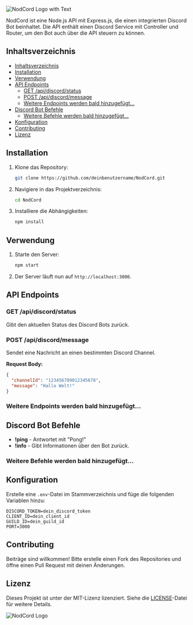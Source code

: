 ![NodCord Logo with Text](https://github.com/user-attachments/assets/f13e96c2-4dff-48f9-8da0-c2acfd49c09b)


NodCord ist eine Node.js API mit Express.js, die einen integrierten Discord Bot beinhaltet. Die API enthält einen Discord Service mit Controller und Router, um den Bot auch über die API steuern zu können.

## Inhaltsverzeichnis

- [Inhaltsverzeichnis](#inhaltsverzeichnis)
- [Installation](#installation)
- [Verwendung](#verwendung)
- [API Endpoints](#api-endpoints)
  - [GET /api/discord/status](#get-apidiscordstatus)
  - [POST /api/discord/message](#post-apidiscordmessage)
  - [Weitere Endpoints werden bald hinzugefügt...](#weitere-endpoints-werden-bald-hinzugefügt)
- [Discord Bot Befehle](#discord-bot-befehle)
  - [Weitere Befehle werden bald hinzugefügt...](#weitere-befehle-werden-bald-hinzugefügt)
- [Konfiguration](#konfiguration)
- [Contributing](#contributing)
- [Lizenz](#lizenz)

## Installation

1. Klone das Repository:
    ```sh
    git clone https://github.com/deinbenutzername/NodCord.git
    ```
2. Navigiere in das Projektverzeichnis:
    ```sh
    cd NodCord
    ```
3. Installiere die Abhängigkeiten:
    ```sh
    npm install
    ```

## Verwendung

1. Starte den Server:
    ```sh
    npm start
    ```

2. Der Server läuft nun auf `http://localhost:3000`.

## API Endpoints

### GET /api/discord/status

Gibt den aktuellen Status des Discord Bots zurück.

### POST /api/discord/message

Sendet eine Nachricht an einen bestimmten Discord Channel.

**Request Body:**
```json
{
  "channelId": "123456789012345678",
  "message": "Hallo Welt!"
}
```

### Weitere Endpoints werden bald hinzugefügt...

## Discord Bot Befehle

- **!ping** - Antwortet mit "Pong!"
- **!info** - Gibt Informationen über den Bot zurück.

### Weitere Befehle werden bald hinzugefügt...

## Konfiguration

Erstelle eine `.env`-Datei im Stammverzeichnis und füge die folgenden Variablen hinzu:

```
DISCORD_TOKEN=dein_discord_token
CLIENT_ID=dein_client_id
GUILD_ID=dein_guild_id
PORT=3000
```

## Contributing

Beiträge sind willkommen! Bitte erstelle einen Fork des Repositories und öffne einen Pull Request mit deinen Änderungen.

## Lizenz

Dieses Projekt ist unter der MIT-Lizenz lizenziert. Siehe die [LICENSE](LICENSE)-Datei für weitere Details.

![NodCord Logo](https://imgur.com/dCl3Q6H.png)
